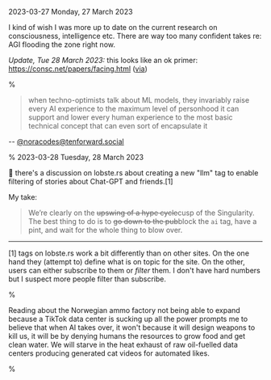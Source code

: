 2023-03-27 Monday, 27 March 2023

I kind of wish I was more up to date on the current research on consciousness, intelligence etc. There are way too many confident takes re: AGI flooding the zone right now. 

*Update, Tue 28 March 2023:* this looks like an ok primer: <https://consc.net/papers/facing.html> ([via](https://lobste.rs/s/prvzij/just_update_rules_between_neurons#c_hsls8f))

%

> when techno-optimists talk about ML models, they invariably raise every AI experience to the maximum level of personhood it can support and lower every human experience to the most basic technical concept that can even sort of encapsulate it

-- [@noracodes@tenforward.social](https://mastodon.social/@noracodes@tenforward.social/110093093254359927)

%
2023-03-28 Tuesday, 28 March 2023

🦞 there's a discussion on lobste.rs about creating a new "llm" tag to enable filtering of stories about Chat-GPT and friends.[1]

My take: 

> We’re clearly on the <strike>upswing of a hype cycle</strike>cusp of the Singularity. The best thing to do is to <strike>go down to the pub</strike>block the `ai` tag, have a pint, and wait for the whole thing to blow over.

--- 

[1] tags on lobste.rs work a bit differently than on other sites. On the one hand they (attempt to) define what is on topic for the site. On the other, users can either subscribe to them or *filter* them. I don't have hard numbers but I suspect more people filter than subscribe. 

%

Reading about the Norwegian ammo factory not being able to expand because a TikTok data center is sucking up all the power prompts me to believe that when AI takes over, it won't because it will design weapons to kill us, it will be by denying humans the resources to grow food and get clean water. We will starve in the heat exhaust of raw oil-fuelled data centers producing generated cat videos for automated likes. 

%
